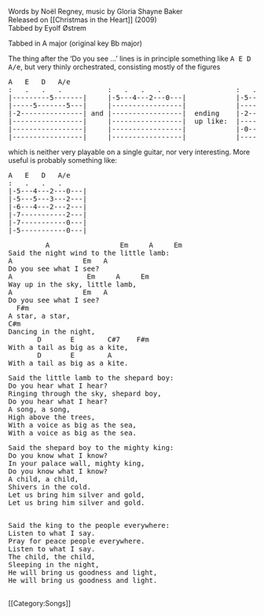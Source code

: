 Words by Noël Regney, music by Gloria Shayne Baker<br>
Released on [[Christmas in the Heart]] (2009)<br>
Tabbed by Eyolf Østrem

Tabbed in A major (original key Bb major)

The thing after the ‘Do you see …’ lines is in
principle something like <tt>A E D A/e</tt>, but very thinly orchestrated,
consisting mostly of the figures

<pre class="tab">
A   E   D   A/e
:   .   .   .           :   .   .   .                  :   .   .   .    
|---------5-------|     |-5---4---2---0---|            |-5---4---5---0---|
|-----5-------5---|     |-----------------|            |-----5---7---5---|
|-2---------------| and |-----------------|  ending    |-2------(7)------|
|-----------------|     |-----------------|  up like:  |-----------------|
|-----------------|     |-----------------|            |-0---------------|
|-----------------|     |-----------------|            |-------------0---|
</pre>
which is neither very playable on a single guitar, nor very interesting. More useful is probably something like:

<pre class="tab">
A   E   D   A/e
:   .   .   .    
|-5---4---2---0---|
|-5---5---3---2---|
|-6---4---2---2---|
|-7-----------2---|
|-7-----------0---|
|-5-----------0---|
</pre>

<!--======================================================================-->
<pre>
         A                 Em     A     Em
Said the night wind to the little lamb:
A                 Em   A 
Do you see what I see?
A                  Em     A     Em
Way up in the sky, little lamb,
A                 Em   A 
Do you see what I see?
  F#m    
A star, a star,
C#m
Dancing in the night,
       D       E        C#7    F#m
With a tail as big as a kite,
       D       E        A
With a tail as big as a kite.
</pre>
<pre class="verse">
Said the little lamb to the shepard boy:
Do you hear what I hear?
Ringing through the sky, shepard boy,
Do you hear what I hear?
A song, a song,
High above the trees,
With a voice as big as the sea,
With a voice as big as the sea.
</pre>
<pre class="verse">
Said the shepard boy to the mighty king:
Do you know what I know?
In your palace wall, mighty king,
Do you know what I know?
A child, a child,
Shivers in the cold.
Let us bring him silver and gold,
Let us bring him silver and gold.

</pre>
<pre class="verse">
Said the king to the people everywhere:
Listen to what I say.
Pray for peace people everywhere.
Listen to what I say.
The child, the child,
Sleeping in the night,
He will bring us goodness and light,
He will bring us goodness and light.

</pre>

[[Category:Songs]]
